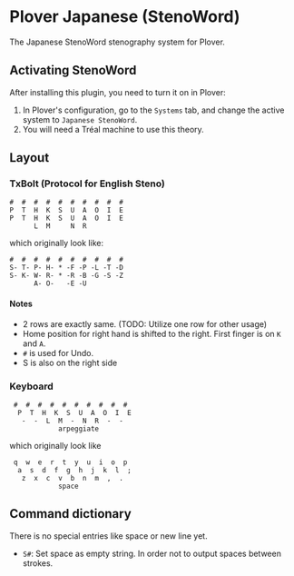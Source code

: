 # Plover Japanese (StenoWord)

The Japanese StenoWord stenography system for Plover.

## Activating StenoWord

After installing this plugin, you need to turn it on in Plover:

1. In Plover's configuration, go to the ``Systems`` tab, and change the active system to ``Japanese StenoWord``.
2. You will need a Tréal machine to use this theory.

## Layout

### TxBolt (Protocol for English Steno)

```
#  #  #  #  #  #  #  #  #  #
P  T  H  K  S  U  A  O  I  E
P  T  H  K  S  U  A  O  I  E
      L  M     N  R
```
which originally look like:
```
#  #  #  #  #  #  #  #  #  #
S- T- P- H- * -F -P -L -T -D
S- K- W- R- * -R -B -G -S -Z
      A- O-   -E -U
```

#### Notes 

- 2 rows are exactly same. (TODO: Utilize one row for other usage)
- Home position for right hand is shifted to the right. First finger is on `K` and `A`.
- `#` is used for Undo.
- S is also on the right side

### Keyboard
```
 #  #  #  #  #  #  #  #  #  #
  P  T  H  K  S  U  A  O  I  E
   -  -  L  M  -  N  R  -  -  
            arpeggiate             
```
which originally look like
```
 q  w  e  r  t  y  u  i  o  p 
  a  s  d  f  g  h  j  k  l  ;
   z  x  c  v  b  n  m  ,  .  
            space             
```


## Command dictionary

There is no special entries like space or new line yet.

- `S#`: Set space as empty string. In order not to output spaces between strokes.
